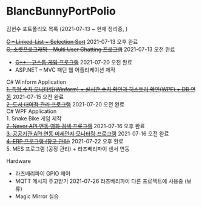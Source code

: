 # BlancBunnyPortPolio
김현수 포트폴리오 목록 (2021-07-13 ~ 현재 정리중, )

[~~C – Linked-List + Selection Sort~~](https://github.com/BlancBunny/BlancBunnyPortPolio/tree/main/CProc%20-%20Linked_List%2BSelection_Sort/StudyC) 2021-07-13 오후 완료   
[~~C, 소켓프로그래밍 – Multi User Chatting 프로그램~~](https://github.com/BlancBunny/BlancBunnyPortPolio/tree/main/SocketProc%20-%20MultiUserChatting) 2021-07-13 오전 완료   
+ [~~C++ - 고스톱 게임 프로그램~~](https://github.com/BlancBunny/BlancBunnyPortPolio/tree/main/Cpp%20-%20FlowerCardGame) 2021-07-20 오전 완료   
+ ASP.NET – MVC 패턴 웹 어플리케이션 제작   
   
C# Winform Application   
	[~~1. 측정 수치 모니터링(Winform) + 실시간 수치 확인과 히스토리 확인(WPF) + DB 연동~~](https://github.com/BlancBunny/BlancBunnyPortPolio/tree/main/WinForm%2BWPF%20-%20SensorDataMonitoring) 2021-07-15 오전 완료   
	[~~2. 도서 대여점 관리 프로그램~~](https://github.com/BlancBunny/BlancBunnyPortPolio/tree/main/Winform%20-%20BookStoreManagementSystem) 2021-07-20 오전 완료    
C# WPF Application       
	1. Snake Bike 게임 제작   
	[~~2. Naver API 연동 영화 검색 프로그램~~](https://github.com/BlancBunny/BlancBunnyPortPolio/tree/main/WPF%20-%20NaverMovieFinder) 2021-07-16 오후 완료   
	[~~3. 공공기관 API 연동 미세먼지 모니터링 프로그램~~](https://github.com/BlancBunny/BlancBunnyPortPolio/tree/main/WPF%20-%20FineDustMonitoring/WpfAdvBank) 2021-07-16 오전 완료   
	[~~4. ERP 프로그램 (창고 관리)~~](https://github.com/BlancBunny/BlancBunnyPortPolio/tree/main/WPF%20-%20ERP_Exercise) 2021-07-22 오후 완료   
	5. MES 프로그램 (공정 관리) + 라즈베리파이 센서 연동   

Hardware   
+ 라즈베리파이 GPIO 제어 
+ MQTT 메시지 주고받기 2021-07-26 라즈베리파이 다른 프로젝트에 사용중 (보류) 
+ Magic Mirror 실습 
